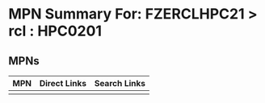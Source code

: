 



# MPN Summary For: FZERCLHPC21 > rcl : HPC0201

## MPNs
  

|MPN|Direct Links|Search Links|
| :--- | :--- | :--- |
||||
